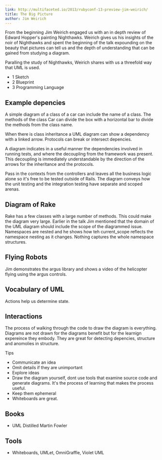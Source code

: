 ```yaml
---
link: http://multifaceted.io/2013/rubyconf-13-preview-jim-weirich/
title: The Big Picture
author: Jim Weirich
---
```


From the beginning Jim Weirich engaged us with an in depth review of Edward Hopper's painting Nighthawks.  Weirich gives us his insights of the noir of Nighthawks and spent the beginning of the talk expounding on the beauty that pictures can tell us and the depth of understanding that can be gained from studying a diagram.

Paralling the study of Nighthawks, Weirich shares with us a threefold way that UML is used.

 - 1 Sketch
 - 2 Blueprint
 - 3 Programming Language

## Example depencies
A simple diagram of a class of a car can include the name of a class.  The methods of the class Car can divide the box with a horizontal bar to divide the methods from the class name.

When there is class inheritance a UML diagram can show a dependency with a linked arrow.  Protocols can break or intersect depencies.

A diagram indicates in a useful manner the dependencies involved in running tests, and where the decoupling from the framework was present.  This decoupling is immediately understandable by the direction of the arrows for the inheritance and the protocols.

Pass in the contexts from the controllers and leaves all the business logic alone so it's free to be tested outside of Rails.
The diagram conveys how the unit testing and the integration testing have separate and scoped arenas.

## Diagram of Rake
Rake has a few classes with a large number of methods.  This could make the diagram very large.  Earlier in the talk Jim mentioned that the domain of the UML diagram should include the scope of the diagrammed issue.  Namespaces are nested and he shows how teh current_scope reflects the namespace nesting as it changes. Nothing captures the whole namespace structures.

## Flying Robots
Jim demonstrates the argus library and shows a video of the helicopter flying using the argus controls.

## Vocabulary of UML
Actions help us determine state.

## Interactions
The process of walking through the code to draw the diagram is everything.  Diagrams are not drawn for the diagrams benefit but for the learnign expereince they embody.  They are great for detecting depencies, structure and anomolies in structure.

Tips
- Communicate an idea
 - Omit details if they are unimportant
- Explore ideas
- Draw the diagram yourself, dont use tools that examine source code and generate diagrams.  It's the process of learning that makes the process useful.
- Keep them ephemeral
 - Whiteboards are great.

## Books
- UML Distilled Martin Fowler

## Tools
- Whiteboards, UMLet, OmniGraffle, Violet UML